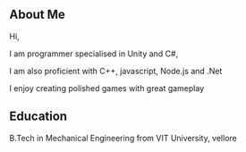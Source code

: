 ## About Me

Hi,

I am programmer specialised in Unity and C#,

I am also proficient with C++, javascript, Node.js and .Net

I enjoy creating polished games with great gameplay

## Education

B.Tech in Mechanical Engineering from VIT University, vellore
